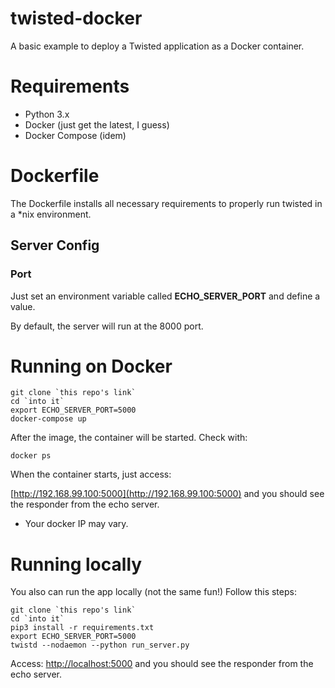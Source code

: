 # twisted-docker
A basic example to deploy a Twisted application as a Docker container.

# Requirements
- Python 3.x
- Docker (just get the latest, I guess)
- Docker Compose (idem)

# Dockerfile

The Dockerfile installs all necessary requirements to properly run twisted in a *nix environment.

## Server Config

### Port
Just set an environment variable called **ECHO_SERVER_PORT** and define a value.

By default, the server will run at the 8000 port. 

# Running on Docker

```
git clone `this repo's link`
cd `into it`
export ECHO_SERVER_PORT=5000
docker-compose up
```

After the image, the container will be started. Check with:

```
docker ps
```

When the container starts, just access:

[http://192.168.99.100:5000](http://192.168.99.100:5000) and you should see the responder from the echo server.

* Your docker IP may vary.

# Running locally

You also can run the app locally (not the same fun!)
Follow this steps:

```
git clone `this repo's link`
cd `into it`
pip3 install -r requirements.txt
export ECHO_SERVER_PORT=5000
twistd --nodaemon --python run_server.py
```

Access: [http://localhost:5000](http://localhost:5000) and you should see the responder from the echo server.

